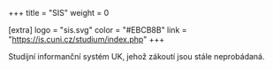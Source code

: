 +++
title = "SIS"
weight = 0

[extra]
logo = "sis.svg"
color = "#EBCB8B"
link = "https://is.cuni.cz/studium/index.php"
+++

Studijní informanční systém UK, jehož zákoutí jsou stále neprobádaná.
